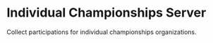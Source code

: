 # Individual Championships Server

Collect participations for individual championships organizations.
